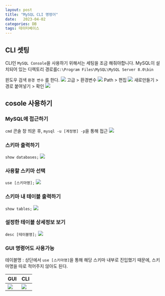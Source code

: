 ```yaml
---
layout: post
title: "MySQL CLI 명령어"
date:   2023-04-02
categories: DB
tags: 데이터베이스
---
```


## CLI 셋팅
CLI인 `MySQL Console`을 사용하기 위해서는 세팅을 조금 해줘야합니다.
MySQL이 설치되어 있는 디렉토리 경로를`C:\Program Files\MySQL\MySQL Server 8.0\bin`

윈도우 검색 `환경 변수` 를 한다.
![](https://media.vlpt.us/images/dev-hoon/post/1d7ad2b5-4994-4bee-a038-bd7fffeba37c/image.png)
고급 > 환경변수 
![](https://media.vlpt.us/images/dev-hoon/post/961f9992-c6a9-4aec-a795-24cdc55d03b2/image.png)
Path > 편집
![](https://media.vlpt.us/images/dev-hoon/post/880ca0b2-62c3-4e7b-bee7-af5936bc28b2/image.png)
새로만들기 > 경로 붙여넣기 > 확인
![](https://media.vlpt.us/images/dev-hoon/post/7a2279a0-42a3-47df-bfdd-224c360f296e/image.png)

## cosole 사용하기
### MySQL에 접근하기
`cmd` 콘솔 창 띄운 후, `mysql -u [계정명] -p`을 통해 접근
![](https://media.vlpt.us/images/dev-hoon/post/b9e46a99-b755-4482-b8de-da02b806e594/image.png)

### 스키마 출력하기 
`show databases;`
![](https://media.vlpt.us/images/dev-hoon/post/8d0fac9a-ef5d-417b-b235-247a92cdad51/image.png)

### 사용할 스키마 선택
`use [스키마명];`
![](https://media.vlpt.us/images/dev-hoon/post/066f6659-5df8-4788-854c-c1dc62563878/image.png)

### 스키마 내 테이블 출력하기
`show tables;`
![](https://media.vlpt.us/images/dev-hoon/post/db00bfb7-6309-4fc0-9222-d8b37d9e7464/image.png)

### 설정한 테이블 상세정보 보기
`desc [테이블명];`
![](https://media.vlpt.us/images/dev-hoon/post/c8a122f9-4e90-48ca-a802-5f1925311f59/image.png)

### GUI 명령어도 사용가능
테이블명 : 상단에서 `use [스키마명]`을 통해 해당 스키마 내부로 진입했기 때문에, 스키마명을 따로 적어주지 않아도 된다.

|GUI|CLI|
|-|-|
|![](https://media.vlpt.us/images/dev-hoon/post/66b992b0-d8a0-4001-86a6-b140c14ce9d3/image.png)|![](https://media.vlpt.us/images/dev-hoon/post/97854d3a-2bf6-4531-9506-bbad7c005d70/image.png)|